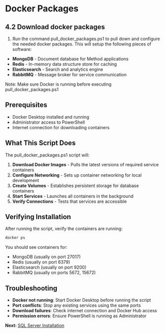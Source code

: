 # Docker Packages

## 4.2 Download docker packages

1. Run the command pull_docker_packages.ps1 to pull down and configure the needed docker packages. This will setup the following pieces of software:

* **MongoDB** - Document database for Method applications
* **Redis** - In-memory data structure store for caching
* **Elasticsearch** - Search and analytics engine
* **RabbitMQ** - Message broker for service communication

Note: Make sure Docker is running before executing pull_docker_packages.ps1

## Prerequisites

- Docker Desktop installed and running
- Administrator access to PowerShell
- Internet connection for downloading containers

## What This Script Does

The pull_docker_packages.ps1 script will:

1. **Download Docker Images** - Pulls the latest versions of required service containers
2. **Configure Networking** - Sets up container networking for local development
3. **Create Volumes** - Establishes persistent storage for database containers
4. **Start Services** - Launches all containers in the background
5. **Verify Connections** - Tests that services are accessible

## Verifying Installation

After running the script, verify the containers are running:

```bash
docker ps
```

You should see containers for:
- MongoDB (usually on port 27017)
- Redis (usually on port 6379) 
- Elasticsearch (usually on port 9200)
- RabbitMQ (usually on ports 5672, 15672)

## Troubleshooting

- **Docker not running**: Start Docker Desktop before running the script
- **Port conflicts**: Stop any existing services using the same ports
- **Download failures**: Check internet connection and Docker Hub access
- **Permission errors**: Ensure PowerShell is running as Administrator

**Next:** [SQL Server Installation](./sql-server.md)
